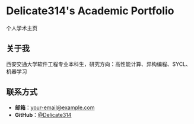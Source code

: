 # Delicate314's Academic Portfolio

个人学术主页

## 关于我

西安交通大学软件工程专业本科生，研究方向：高性能计算、异构编程、SYCL、机器学习

## 联系方式

- **邮箱**：your-email@example.com
- **GitHub**：[@Delicate314](https://github.com/Delicate314)